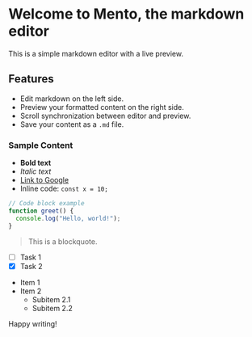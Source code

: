 # Welcome to Mento, the markdown editor

This is a simple markdown editor with a live preview.

## Features

- Edit markdown on the left side.
- Preview your formatted content on the right side.
- Scroll synchronization between editor and preview.
- Save your content as a `.md` file.

### Sample Content

- **Bold text**
- *Italic text*
- [Link to Google](https://www.google.com)
- Inline code: `const x = 10;`

```javascript
// Code block example
function greet() {
  console.log("Hello, world!");
}
```

> This is a blockquote.

- [ ] Task 1
- [x] Task 2

- Item 1
- Item 2
  - Subitem 2.1
  - Subitem 2.2

Happy writing!